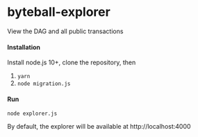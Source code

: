 # byteball-explorer
View the DAG and all public transactions


#### Installation

Install node.js 10+, clone the repository, then

1) `yarn`
2) `node migration.js`

#### Run

`node explorer.js`

By default, the explorer will be available at http://localhost:4000

